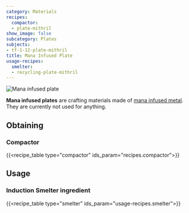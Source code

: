 ```yaml
---
category: Materials
recipes:
  compactor:
  - plate-mithril
show_image: false
subcategory: Plates
subjects:
- tf-1-12-plate-mithril
title: Mana Infused Plate
usage-recipes:
  smelter:
  - recycling-plate-mithril
---
```


![Mana infused plate](/images/docs/1.12/thermal-foundation/plate-mithril.png)


**Mana infused plates** are crafting materials made of [mana infused
metal](../mana-infused-ingot/). They are currently not used for anything.


Obtaining
---------

### Compactor
{{<recipe_table type="compactor" ids_param="recipes.compactor">}}


Usage
-----

### Induction Smelter ingredient
{{<recipe_table type="smelter" ids_param="usage-recipes.smelter">}}
